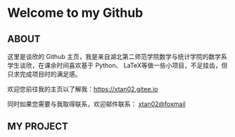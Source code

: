 # Welcome to my Github

## ABOUT

这里是谈欣的 Github 主页，我是来自湖北第二师范学院数学与统计学院的数学系学生谈欣，在课余时间喜欢基于 Python、 LaTeX等做一些小项目，不足挂齿，但只求完成项目时的满足感。

欢迎您前往我的主页以了解我：<a href="https://xtan02.gitee.io">https://xtan02.gitee.io</a>

同时如果您需要与我取得联系，欢迎邮件联系：
<a href="mailto:xtan02@foxmail">xtan02@foxmail</a>

## MY PROJECT

